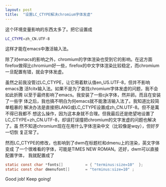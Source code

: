 ```yaml
---
layout: post
title:  "设置LC_CTYPE解决chromium字体发虚"
---
```


这个环境变量影响的东西太多了。把它设置成

```bash
LC_CTYPE=zh_CN.UTF-8
```

这样才能在emacs中激活输入法。

除了对emacs的影响之外，chromium的字体渲染也受到它的影响。在这方面
firefox做得比chromium好一些，firefox的中文字体渲染比较稳定，而chromium
一旦配置有错，就会字体发虚。

虽然之前我没管过LC_CTYPE，让它用着默认值en_US.UTF-8，但并不影响emacs激
活fcitx输入法。如果不是为了查找chromium字体发虚的问题，我不会如此折腾
以至于最终影响了emacs。我安装了一些cjk字体，然并卵。而且在安装了一些字
体之后，我也搞不明白为何emacs就不能激活输入法了。我知道比较简单粗暴的
解决办法是直接把LANG或LC_CTYPE设置成zh_CN.UTF-8。但不是萬不得已我都不
想这么操作，因为这本身就不合理。但我最后还是绝望地设置了
LC_CTYPE=zh_CN.UTF-8，却误打误撞把chromium的文字发虚的问题也解决了。虽
然不知道chromium现在在用什么字体渲染中文（比较像是wqy），但好歹一切恢
复正常了。

然而LC_CTYPE的修改，也影响到了dwm在标题栏和dmenu上的渲染，英文字体变成
了一个很难看的字体，可能是TIMES NEW ROMAN。还好，dwm可以直接配置字体，
我就配置成了

```c
static const char *fonts[]          = { "terminus:size=10"  };
static const char dmenufont[]       = "terminus:size=10" ;
```

Good job! Keep going!
